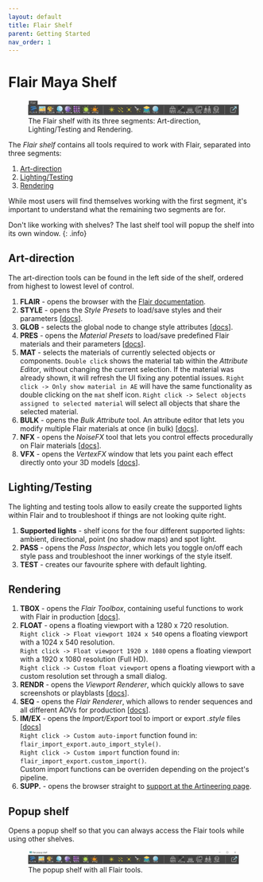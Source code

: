 ```yaml
---
layout: default
title: Flair Shelf
parent: Getting Started
nav_order: 1
---
```


# Flair Maya Shelf

<figure class="">
	<img src="/media/ui/flair-shelf.png" alt="Flair shelf">
	<figcaption>The Flair shelf with its three segments: Art-direction, Lighting/Testing and Rendering.</figcaption>
</figure>

The _Flair shelf_ contains all tools required to work with Flair, separated into three segments:
1. [Art-direction](#art-direction)
2. [Lighting/Testing](#lightingtesting)
3. [Rendering](#rendering)

While most users will find themselves working with the first segment, it's important to understand what the remaining two segments are for. 

Don't like working with shelves? The last shelf tool will popup the shelf into its own window.
{: .info}
## Art-direction
The art-direction tools can be found in the left side of the shelf, ordered from highest to lowest level of control.
1. **FLAIR** - opens the browser with the [Flair documentation](/).
1. **STYLE** - opens the _Style Presets_ to load/save styles and their parameters [[docs](/flair/styles/presets/)].
1. **GLOB** - selects the global node to change style attributes [[docs](/flair/getting-started/globals/)].
1. **PRES** - opens the _Material Presets_ to load/save predefined Flair materials and their parameters [[docs](/flair/materials/presets)].  
1. **MAT** - selects the materials of currently selected objects or components.
`Double click` shows the material tab within the _Attribute Editor_,  without changing the current selection. If the material was already shown, it will refresh the UI fixing any potential issues.
`Right click -> Only show material in AE` will have the same functionality as double clicking on the `mat` shelf icon.
`Right click -> Select objects assigned to selected material` will select all objects that share the selected material.
1. **BULK** - opens the _Bulk Attribute_ tool. An attribute editor that lets you modify multiple Flair materials at once (in bulk) [[docs](/flair/art-direction/bulkattr)].
1. **NFX** - opens the _NoiseFX_ tool that lets you control effects procedurally on Flair materials [[docs](/flair/art-direction/noisefx)].
1. **VFX** - opens the _VertexFX_ window that lets you paint each effect directly onto your 3D models [[docs](/flair/art-direction/vertexfx)].


## Lighting/Testing
The lighting and testing tools allow to easily create the supported lights within Flair and to troubleshoot if things are not looking quite right.
1. **Supported lights** - shelf icons for the four different supported lights: ambient, directional, point (no shadow maps) and spot light.
1. **PASS** - opens the _Pass Inspector_, which lets you toggle on/off each style pass and troubleshoot the inner workings of the style itself.
1. **TEST** - creates our favourite sphere with default lighting.


## Rendering
1. **TBOX** - opens the _Flair Toolbox_, containing useful functions to work with Flair in production [[docs](/flair/toolbox/)].
1. **FLOAT** - opens a floating viewport with a 1280 x 720 resolution.  
`Right click -> Float viewport 1024 x 540` opens a floating viewport with a 1024 x 540 resolution.  
`Right click -> Float viewport 1920 x 1080` opens a floating viewport with a 1920 x 1080 resolution (Full HD).  
`Right click -> Custom float viewport` opens a floating viewport with a custom resolution set through a small dialog.
1. **RENDR** - opens the _Viewport Renderer_, which quickly allows to save screenshots or playblasts [[docs](/flair/rendering/viewport/)].
1. **SEQ** - opens the _Flair Renderer_, which allows to render sequences and all different AOVs for production [[docs](/flair/rendering/sequence/)].
1. **IM/EX** - opens the _Import/Export_ tool to import or export _.style_ files [[docs](/flair/styles/import-export)]  
`Right click -> Custom auto-import` function found in: `flair_import_export.auto_import_style()`.  
`Right click -> Custom import` function found in: `flair_import_export.custom_import()`.  
Custom import functions can be overriden depending on the project's pipeline.
1. **SUPP.** - opens the browser straight to [support at the Artineering page](https://artineering.io/support).

## Popup shelf
Opens a popup shelf so that you can always access the Flair tools while using other shelves.
<figure class="aio-ui aio-window">
	<img src="/media/ui/flair-popup-shelf.png" alt="Flair popup shelf">
	<figcaption>The popup shelf with all Flair tools.</figcaption>
</figure>
